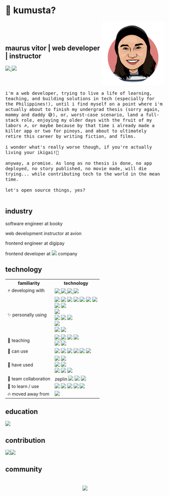 # 👋 kumusta?
<div style="display: flex; justify-content: space-between; align-items: center;">
  <div>
    <h2>maurus vitor | web developer | instructor </h2>
    <span>
      <a href="https://www.linkedin.com/in/maurusrv/">
        <img src="https://img.shields.io/badge/linkedin-0077B5.svg?&style=flat&logo=linkedin&logoColor=white" />
      </a>
      <a href="https://twitter.com/maurusrv">
        <img src="https://img.shields.io/badge/maurusrv%20-%231DA1F2.svg?&style=flat&logo=Twitter&logoColor=white" />
      </a>
    </span>
  </div>
  <img width="200" height="200" src="./public/assets/images/maurusrv.png" />
</div>
<br>
<samp>
  i'm a web developer, trying to live a life of learning, teaching, and building solutions in tech (especially for the Philippines!), until i find myself on a point where i'm actually about to finish my undergrad thesis (sorry again, mommy and daddy 😅), or, worst-case scenario, land a full-stack role, enjoying my older days with the fruit of my labors ☭, or maybe because by that time i already made a killer app or two for pinoys, and about to ultimately retire this career by writing fiction, and films. 
  <br><br>
  i wonder what's really worse though, if you're actually living your ikigai!🌸
  <br><br>
  anyway, a promise. As long as no thesis is done, no app deployed, no story published, no movie made, will die trying... while contributing tech to the world in the mean time.
  <br><br>
  let's open source things, yes?
  <br><br>
</samp>

## industry

software engineer at booky

web development instructor at avion

frontend engineer at digipay

frontend developer at ![](https://img.shields.io/badge/Bitcoin-000000?style=flat&logo=bitcoin&logoColor=white) company


## technology

<table>
  <tr>
    <th>
      familiarity
    </th>
    <th>
      technology
    </th>
  </tr>
  <tr>
    <td>
      <a>
        ⚡️ developing with
      </a>
    </td>
    <td>
      <a href="https://tailwindcss.com/">
        <img src="https://img.shields.io/badge/tailwindcss%20-%2338B2AC.svg?&style=flat&logo=tailwind-css&logoColor=white" />
      </a>
      <a href="https://www.javascript.com/">
        <img src="https://img.shields.io/badge/typescript%20-%23007ACC.svg?&style=flat&logo=typescript&logoColor=white" />
      </a>
      <a href="https://nextjs.org/">
        <img src="https://img.shields.io/badge/Next.js%20-%23000000.svg?&style=flat&logo=next.js&logoColor=white" />
      </a>
      <a href="https://graphql.org/">
        <img src="https://img.shields.io/badge/-GraphQL-E10098?style=flat&logo=graphql" />
      </a>
    </td>
  </tr>
  <tr>
    <td>✨ personally using</td>
    <td><img src="https://img.shields.io/badge/html5%20-%23E34F26.svg?&style=flat&logo=html5&logoColor=white" /> <img src="https://img.shields.io/badge/css3%20-%231572B6.svg?&style=flat&logo=css3&logoColor=white" /> <img src="https://img.shields.io/badge/react%20-%2320232a.svg?&style=flat&logo=react&logoColor=%2361DAFB" /> <img src="https://img.shields.io/badge/ESLint-4B3263?style=flat&logo=eslint&logoColor=white" /> <img src="https://img.shields.io/badge/Babel-F9DC3e?style=flat&logo=babel&logoColor=black" /> <img src="https://img.shields.io/badge/webpack%20-%238DD6F9.svg?&style=flat&logo=webpack&logoColor=black" /> <img src="https://img.shields.io/badge/node.js%20-%2343853D.svg?&style=flat&logo=node.js&logoColor=white" /><br><img src="https://img.shields.io/badge/git%20-%23F05033.svg?&style=flat&logo=git&logoColor=white" /> <img src="https://img.shields.io/badge/github%20-%23121011.svg?&style=flat&logo=github&logoColor=white" /><br><img src="https://img.shields.io/badge/VS%20Code-0078d7.svg?&style=flat&logo=visual-studio-code&logoColor=white" /><br><img src="https://img.shields.io/badge/vercel%20-%23000000.svg?&style=flat&logo=vercel&logoColor=white" /> <img src="https://img.shields.io/badge/heroku%20-%23430098.svg?&style=flat&logo=heroku&logoColor=white" /> <img src="https://img.shields.io/badge/MongoDB-%234ea94b.svg?&style=flat&logo=mongodb&logoColor=white" /><br><img src="https://img.shields.io/badge/-jest-%23C21325?&style=flat&logo=jest&logoColor=white" /><br><img src="https://img.shields.io/badge/Ubuntu-E95420?style=flat&logo=ubuntu&logoColor=white"> <img src="https://img.shields.io/badge/docker%20-%230db7ed.svg?&style=flat&logo=docker&logoColor=white"></td>
  </tr>
  <tr>
    <td>🎉 teaching</td>
    <td><a href="https://www.javascript.com/">
      <img src="https://img.shields.io/badge/javascript%20-%23323330.svg?&style=flat&logo=javascript&logoColor=%23F7DF1E" />
      </a><img src="https://img.shields.io/badge/html5%20-%23E34F26.svg?&style=flat&logo=html5&logoColor=white" /> <img src="https://img.shields.io/badge/css3%20-%231572B6.svg?&style=flat&logo=css3&logoColor=white" /> <img src="https://img.shields.io/badge/react%20%28coming soon%21%29%20-%2320232a.svg?&style=flat&logo=react&logoColor=%2361DAFB" /><br><img src="https://img.shields.io/badge/ruby%20%28coming soon%21%29-%23CC342D.svg?&style=flat&logo=ruby&logoColor=white" /> <img src="https://img.shields.io/badge/rails%20%28coming soon%21%29-%23CC0000.svg?&style=flat&logo=ruby-on-rails&logoColor=white" /></td>
  </tr>
  <tr>
    <td>🚀 can use</td>
    <td><img src="https://img.shields.io/badge/react_native%20-%2320232a.svg?&style=flat&logo=react&logoColor=%2361DAFB" /> <img src="https://img.shields.io/badge/redux%20-%23593d88.svg?&style=flat&logo=redux&logoColor=white" /> <img src="https://img.shields.io/badge/rxjs-%23B7178C.svg?&style=flat&logo=reactivex&logoColor=white" /> <img src="https://img.shields.io/badge/SASS%20-hotpink.svg?&style=flat&logo=SASS&logoColor=white" /> <img src="https://img.shields.io/badge/-Ant%20Design-%230170FE?&style=flat&logo=ant-design&logoColor=white" /> <img src="https://img.shields.io/badge/bootstrap%20-%23563D7C.svg?&style=flat&logo=bootstrap&logoColor=white" /></td>
  </tr>
  <tr>
    <td>👷 have used</td>
    <td><img src="https://img.shields.io/badge/figma%20-%23F24E1E.svg?&style=flat&logo=figma&logoColor=white" /> <img src="https://img.shields.io/badge/Canva%20-%2300C4CC.svg?&style=flat&logo=Canva&logoColor=white" /><br><img src="https://img.shields.io/badge/bitbucket%20-%230047B3.svg?&style=flat&logo=bitbucket&logoColor=white" /> <img src="https://img.shields.io/badge/gitlab%20-%23181717.svg?&style=flat&logo=gitlab&logoColor=white" /><br><img src="https://img.shields.io/badge/Postman-FF6C37?style=flat&logo=postman&logoColor=red" /> <img src="https://img.shields.io/badge/mysql-%2300f.svg?&style=flat&logo=mysql&logoColor=white" /> <img src="https://img.shields.io/badge/github%20actions%20-%232671E5.svg?&style=flat&logo=github%20actions&logoColor=white" /></td>
  </tr>
  <tr>
    <td>🍻 team collaboration</td>
    <td>zeplin <img src="https://img.shields.io/badge/AWS%20-%23FF9900.svg?&style=flat&logo=amazon-aws&logoColor=white" /> <img src="https://img.shields.io/badge/jenkins%20-%232C5263.svg?&style=flat&logo=jenkins&logoColor=white" /> <img src="https://img.shields.io/badge/-Testing%20Library-%23E33332?&style=flat&logo=testing-library&logoColor=white" /></td>
  </tr>
  <tr>
    <td>🙈 to learn / use </td>
    <td>
      <img src="https://img.shields.io/badge/ViM%20-%2311AB00.svg?&style=flat&logo=vim&logoColor=white" /> <img src="https://img.shields.io/badge/adobe%20xd%20-%23FF26BE.svg?&style=flat&logo=adobe%20xd&logoColor=white" /> <img src="https://img.shields.io/badge/nginx%20-%23009639.svg?&style=flat&logo=nginx&logoColor=white" /> <img src="https://img.shields.io/badge/postgres-%23316192.svg?&style=flat&logo=postgresql&logoColor=white" /> <img src="https://img.shields.io/badge/Android-3DDC84?style=flat&logo=android&logoColor=white">
    </td>
  </tr>
  <tr>
    <td>🔥 moved away from</td>
    <td><img src="https://img.shields.io/badge/sublime_text%20-%23575757.svg?&style=flat&logo=sublime-text&logoColor=important"></td>
  </tr>
</table>

## education
![](https://img.shields.io/badge/UP%20Manila-751517?style=flat&Color=white&logo=)

## contribution

<div style="display: flex; align-items: center;">
  <a>
    <img src="https://github-readme-stats.vercel.app/api?username=maurusrv&count_private=true&show_icons=true&theme=dark" />
  </a>
  <a>
    <img src="https://github-readme-stats.vercel.app/api/top-langs/?username=maurusrv&layout=compact&theme=dark" />
  </a>
</div>

## community

#
<div style="display: flex; justify-content: center;">
  <img src="https://visitor-badge.glitch.me/badge?page_id=maurusrv.tanongsagot" />
</div>
